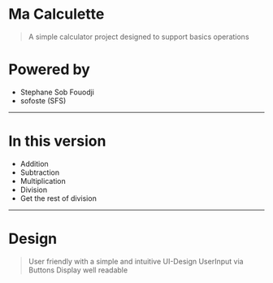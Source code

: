 # Ma Calculette

> A simple calculator project designed to support basics operations

# Powered by
- Stephane Sob Fouodji
- sofoste (SFS)

--------------------------------------

# In this version
* Addition
* Subtraction
* Multiplication
* Division
* Get the rest of division

--------------------------------------
# Design
> User friendly with a simple and intuitive UI-Design
> UserInput via Buttons
> Display well readable
>